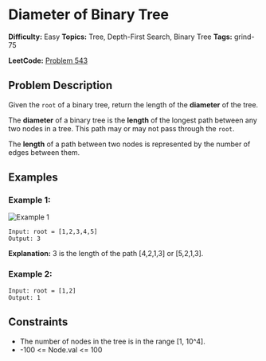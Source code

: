 # Diameter of Binary Tree

**Difficulty:** Easy
**Topics:** Tree, Depth-First Search, Binary Tree
**Tags:** grind-75

**LeetCode:** [Problem 543](https://leetcode.com/problems/diameter-of-binary-tree/description/)

## Problem Description

Given the `root` of a binary tree, return the length of the **diameter** of the tree.

The **diameter** of a binary tree is the **length** of the longest path between any two nodes in a tree. This path may or may not pass through the `root`.

The **length** of a path between two nodes is represented by the number of edges between them.

## Examples

### Example 1:

![Example 1](https://assets.leetcode.com/uploads/2021/03/06/diamtree.jpg)

```
Input: root = [1,2,3,4,5]
Output: 3
```

**Explanation:** 3 is the length of the path [4,2,1,3] or [5,2,1,3].

### Example 2:

```
Input: root = [1,2]
Output: 1
```

## Constraints

- The number of nodes in the tree is in the range [1, 10^4].
- -100 <= Node.val <= 100

